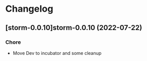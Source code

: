 # Changelog



## [storm-0.0.10]storm-0.0.10 (2022-07-22)

### Chore

- Move Dev to incubator and some cleanup
  
  